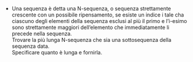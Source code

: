 - Una sequenza è detta una N-sequenza, o sequenza strettamente crescente con un possibile ripensamento, se esiste un indice i tale cha ciascuno degli elementi della sequenza esclusi al più il primo e l’i-esimo sono strettamente maggiori dell’elemento che immediatamente li precede nella sequenza. \
Trovare la più lunga N-sequenza che sia una sottosequenza della sequenza data. \
Specificare quanto è lunga e fornirla.